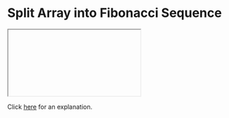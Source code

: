 # Split Array into Fibonacci Sequence 

<iframe></iframe>

Click [here](Explanation.md) for an explanation.

